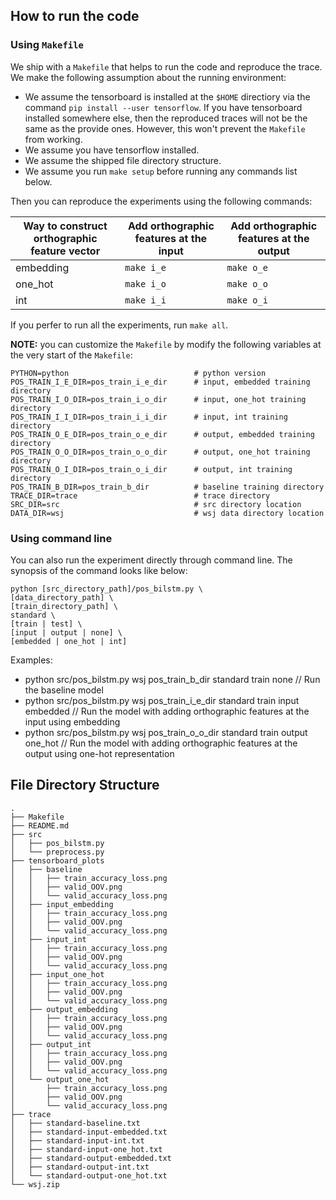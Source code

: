 ## How to run the code

### Using `Makefile`

We ship with a `Makefile` that helps to run the code and reproduce the trace. 
We make the following assumption about the running environment:

- We assume the tensorboard is installed at the `$HOME` directiory via the command
`pip install --user tensorflow`. If you have tensorboard installed somewhere else,
then the reproduced traces will not be the same as the provide ones. However, this
won't prevent the `Makefile` from working.
- We assume you have tensorflow installed.
- We assume the shipped file directory structure.
- We assume you run `make setup` before running any commands list below.

 Then you can reproduce the experiments using the following commands:

| Way to construct orthographic feature vector | Add orthographic features at the input | Add orthographic features at the output |
|----------------------------------------------|----------------------------------------|-----------------------------------------|
| embedding                                    | `make i_e`                             | `make o_e`                              |
| one_hot                                      | `make i_o`                             | `make o_o`                              |
| int                                          | `make i_i`                             | `make o_i`                              |

If you perfer to run all the experiments, run `make all`.

__NOTE:__ you can customize the `Makefile` by modify the following variables at the very start of the `Makefile`:

```
PYTHON=python                            # python version
POS_TRAIN_I_E_DIR=pos_train_i_e_dir      # input, embedded training directory
POS_TRAIN_I_O_DIR=pos_train_i_o_dir      # input, one_hot training directory
POS_TRAIN_I_I_DIR=pos_train_i_i_dir      # input, int training directory
POS_TRAIN_O_E_DIR=pos_train_o_e_dir      # output, embedded training directory
POS_TRAIN_O_O_DIR=pos_train_o_o_dir      # output, one_hot training directory
POS_TRAIN_O_I_DIR=pos_train_o_i_dir      # output, int training directory
POS_TRAIN_B_DIR=pos_train_b_dir          # baseline training directory
TRACE_DIR=trace                          # trace directory
SRC_DIR=src                              # src directory location
DATA_DIR=wsj                             # wsj data directory location
```

### Using command line

You can also run the experiment directly through command line. The synopsis of the command looks like below:

    python [src_directory_path]/pos_bilstm.py \
    [data_directory_path] \
    [train_directory_path] \
    standard \
    [train | test] \
    [input | output | none] \
    [embedded | one_hot | int]

Examples:

- python src/pos_bilstm.py wsj pos_train_b_dir standard train none               // Run the baseline model
- python src/pos_bilstm.py wsj pos_train_i_e_dir standard train input embedded   // Run the model with adding orthographic features at the input using embedding
- python src/pos_bilstm.py wsj pos_train_o_o_dir standard train output one_hot   // Run the model with adding orthographic features at the output using one-hot representation

## File Directory Structure

```
.
├── Makefile
├── README.md
├── src
│   ├── pos_bilstm.py
│   └── preprocess.py
├── tensorboard_plots
│   ├── baseline
│   │   ├── train_accuracy_loss.png
│   │   ├── valid_OOV.png
│   │   └── valid_accuracy_loss.png
│   ├── input_embedding
│   │   ├── train_accuracy_loss.png
│   │   ├── valid_OOV.png
│   │   └── valid_accuracy_loss.png
│   ├── input_int
│   │   ├── train_accuracy_loss.png
│   │   ├── valid_OOV.png
│   │   └── valid_accuracy_loss.png
│   ├── input_one_hot
│   │   ├── train_accuracy_loss.png
│   │   ├── valid_OOV.png
│   │   └── valid_accuracy_loss.png
│   ├── output_embedding
│   │   ├── train_accuracy_loss.png
│   │   ├── valid_OOV.png
│   │   └── valid_accuracy_loss.png
│   ├── output_int
│   │   ├── train_accuracy_loss.png
│   │   ├── valid_OOV.png
│   │   └── valid_accuracy_loss.png
│   └── output_one_hot
│       ├── train_accuracy_loss.png
│       ├── valid_OOV.png
│       └── valid_accuracy_loss.png
├── trace
│   ├── standard-baseline.txt
│   ├── standard-input-embedded.txt
│   ├── standard-input-int.txt
│   ├── standard-input-one_hot.txt
│   ├── standard-output-embedded.txt
│   ├── standard-output-int.txt
│   └── standard-output-one_hot.txt
└── wsj.zip
```

